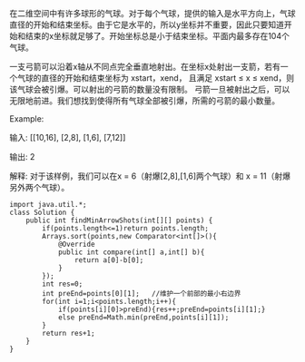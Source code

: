 在二维空间中有许多球形的气球。对于每个气球，提供的输入是水平方向上，气球直径的开始和结束坐标。由于它是水平的，所以y坐标并不重要，因此只要知道开始和结束的x坐标就足够了。开始坐标总是小于结束坐标。平面内最多存在104个气球。

一支弓箭可以沿着x轴从不同点完全垂直地射出。在坐标x处射出一支箭，若有一个气球的直径的开始和结束坐标为 xstart，xend， 且满足  xstart ≤ x ≤ xend，则该气球会被引爆。可以射出的弓箭的数量没有限制。 弓箭一旦被射出之后，可以无限地前进。我们想找到使得所有气球全部被引爆，所需的弓箭的最小数量。

Example:

输入:
[[10,16], [2,8], [1,6], [7,12]]

输出:
2

解释:
对于该样例，我们可以在x = 6（射爆[2,8],[1,6]两个气球）和 x = 11（射爆另外两个气球）。
```
import java.util.*;
class Solution {
    public int findMinArrowShots(int[][] points) {
        if(points.length<=1)return points.length;
        Arrays.sort(points,new Comparator<int[]>(){
            @Override
            public int compare(int[] a,int[] b){
                return a[0]-b[0];
            }
        });
        int res=0;
        int preEnd=points[0][1];   //维护一个前部的最小右边界
        for(int i=1;i<points.length;i++){
            if(points[i][0]>preEnd){res++;preEnd=points[i][1];}
            else preEnd=Math.min(preEnd,points[i][1]);
        }
        return res+1;
    }
}

```
